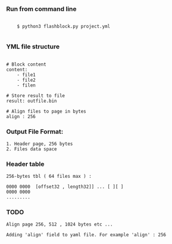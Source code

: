### Run from command line

```

    $ python3 flashblock.py project.yml
    
```


### YML file structure

```

# Block content
content:
    - file1
    - file2
    - filen

# Store result to file
result: outfile.bin

# Align files to page in bytes
align : 256 

```

### Output File Format: 

    1. Header page, 256 bytes
    2. Files data space


### Header table

    256-bytes tbl ( 64 files max ) :

    0000 0000  [offset32 , length32]] ... [ ][ ]   
    0000 0000
    .........

### TODO

    Align page 256, 512 , 1024 bytes etc ...

    Adding 'align' field to yaml file. For example 'align' : 256   
